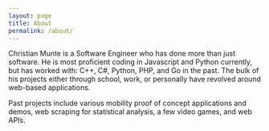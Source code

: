 ```yaml
---
layout: page
title: About
permalink: /about/
---
```


Christian Munte is a Software Engineer who has done more than just software. He is most proficient coding in Javascript and Python currently, but has worked with: C++, C#, Python, PHP, and Go in the past. The bulk of his projects either through school, work, or personally have revolved around web-based applications.

Past projects include various mobility proof of concept applications and demos, web scraping for statistical analysis, a few video games, and web APIs.
